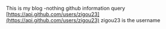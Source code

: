 This is my blog -nothing
github information query [https://api.github.com/users/zigou23](https://api.github.com/users/zigou23) zigou23 is the username
